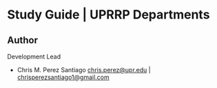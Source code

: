 # Study Guide | UPRRP Departments


**Author**
-----------------
Development Lead

 - Chris M. Perez Santiago   chris.perez@upr.edu | chrisperezsantiago1@gmail.com
